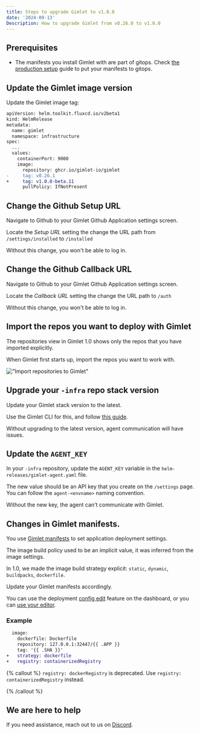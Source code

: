 ```yaml
---
title: Steps to upgrade Gimlet to v1.0.0
date: '2024-09-13'
Description: How to upgrade Gimlet from v0.26.0 to v1.0.0
---
```


## Prerequisites

- The manifests you install Gimlet with are part of gitops. Check [the production setup](/docs/self-host/production-setup#add-gimlet-configuration-to-git) guide to put your manifests to gitops.

## Update the Gimlet image version

Update the Gimlet image tag:

```diff
apiVersion: helm.toolkit.fluxcd.io/v2beta1
kind: HelmRelease
metadata:
  name: gimlet
  namespace: infrastructure
spec:
  ...
  values:
    containerPort: 9000
    image:
      repository: ghcr.io/gimlet-io/gimlet
-     tag: v0.26.1
+     tag: v1.0.0-beta.11
      pullPolicy: IfNotPresent
```

## Change the Github Setup URL

Navigate to Github to your Gimlet Github Application settings screen.

Locate the *Setup URL* setting the change the URL path from `/settings/installed` to `/installed`

Without this change, you won't be able to log in.

## Change the Github Callback URL

Navigate to Github to your Gimlet Github Application settings screen.

Locate the *Callback URL* setting the change the URL path to `/auth`

Without this change, you won't be able to log in.

## Import the repos you want to deploy with Gimlet

The repositories view in Gimlet 1.0 shows only the repos that you have imported explicitly.

When Gimlet first starts up, import the repos you want to work with.

!["Import repositories to Gimlet"](/docs/screenshots/import-repos.png)

## Upgrade your `-infra` repo stack version

Update your Gimlet stack version to the latest.

Use the Gimlet CLI for this, and follow [this guide](/docs/environment-settings/component-updates#manual-updating).

Without upgrading to the latest version, agent communication will have issues.

## Update the `AGENT_KEY`

In your `-infra` repository, update the `AGENT_KEY` variable in the `helm-releases/gimlet-agent.yaml` file.

The new value should be an API key that you create on the `/settings` page. You can follow the `agent-<envname>` naming convention.

Without the new key, the agent can't communicate with Gimlet.

## Changes in Gimlet manifests.

You use [Gimlet manifests](/docs/deployment-settings/deployment-configuration#the-gimlet-manifest) to set application deployment settings.

The image build policy used to be an implicit value, it was inferred from the image settings.

In 1.0, we made the image build strategy explicit: `static`, `dynamic`, `buildpacks`, `dockerfile`.

Update your Gimlet manifests accordingly.

You can use the deployment [config edit](/docs/deployment-settings/deployment-configuration#editing-deployment-configs) feature on the dashboard, or you can [use your editor](/docs/deployment-settings/deployment-configuration#in-your-editor).

### Example
```diff
  image:
    dockerfile: Dockerfile
    repository: 127.0.0.1:32447/{{ .APP }}
    tag: '{{ .SHA }}'
+   strategy: dockerfile
+   registry: containerizedRegistry
```

{% callout %}
`registry: dockerRegistry` is deprecated. Use `registry: containerizedRegistry` instead.

{% /callout %}

## We are here to help

If you need assistance, reach out to us on [Discord](https://discord.com/invite/ZwQDxPkYzE).
